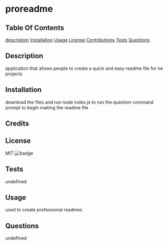 # proreadme

  ## Table Of Contents
  [description](link)
  [Installation](link)
  [Usage](link)
  [License](link)
  [Contributions](link)
  [Tests](link)
  [Questions](link)

  ## Description
  application that allows people to create a quick and easy readme file for ne projects 

  ## Installation
  download the files and run node index.js to run the question command prompt to begin making the readme file 

  ## Credits
   

  ## License
  MIT 
  ![badge](https://img.shields.io/badge/license-MIT-red)
  
  ## Tests
  undefined

  ## Usage
  used to create professional readmes 

  ## Questions
  undefined
